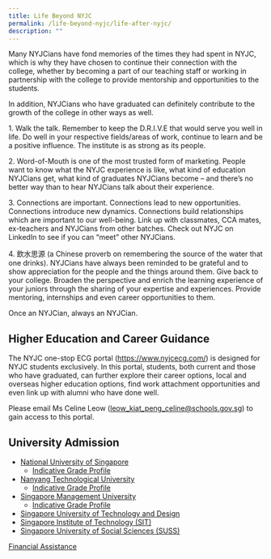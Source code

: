 ```yaml
---
title: Life Beyond NYJC
permalink: /life-beyond-nyjc/life-after-nyjc/
description: ""
---
```

<div data-node="5f4bfd6861dcf">
<div data-node="5f4bfe33d0af6">
<div data-node="5f449d4b2d879">
<div>
<div>
<p>Many NYJCians have fond memories of the times they had spent in NYJC, which is why they have chosen to continue their connection with the college, whether by becoming a part of our teaching staff or working in partnership with the college to provide mentorship and opportunities to the students.</p>
<p>In addition, NYJCians who have graduated can definitely contribute to the growth of the college in other ways as well.&nbsp;</p>
<p>1. Walk the talk. Remember to keep the D.R.I.V.E that would serve you well in life. Do well in your respective fields/areas of work, continue to learn and be a positive influence. The institute is as strong as its people.&nbsp;</p>
<p>2. Word-of-Mouth is one of the most trusted form of marketing. People want to know what the NYJC experience is like, what kind of education NYJCians get, what kind of graduates NYJCians become &ndash; and there&rsquo;s no better way than to hear NYJCians talk about their experience.</p>
<p>3. Connections are important. Connections lead to new opportunities. Connections introduce new dynamics. Connections build relationships which are important to our well-being. Link up with classmates, CCA mates, ex-teachers and NYJCians from other batches. Check out NYJC on LinkedIn to see if you can &ldquo;meet&rdquo; other NYJCians.</p>
<p>4. 飲水思源&nbsp;(a Chinese proverb on remembering the source of the water that one drinks). NYJCians have always been reminded to be grateful and to show appreciation for the people and the things around them. Give back to your college. Broaden the perspective and enrich the learning experience of your juniors through the sharing of your expertise and experiences. Provide mentoring, internships and even career opportunities to them.</p>
<p>Once an NYJCian, always an NYJCian. </p>
</div>
</div>
</div>
<div data-node="5ff581d527713">
<div>
<h2>Higher Education and Career Guidance</h2>
</div>
</div>
<div data-node="5f4d52b14c646">
<div>
<div>
<p>The NYJC one-stop ECG portal (<a href="https://www.nyjcecg.com/" target="_blank" rel="noopener">https://www.nyjcecg.com/</a>) is designed for NYJC students exclusively. In this portal, students, both current and those who have graduated, can further explore their career options, local and overseas higher education options, find work attachment opportunities and even link up with alumni who have done well.</p>
<p>Please email Ms Celine Leow (<a href="mailto:leow_kiat_peng_celine@schools.gov.sg">leow_kiat_peng_celine@schools.gov.sg</a>) to gain access to this portal.</p>
</div>
</div>
</div>

<h2>University Admission</h2>


*   [National University of Singapore](https://www.nus.edu.sg/admissions)
    *   [Indicative Grade Profile](https://www.nus.edu.sg/oam/undergraduate-programmes/indicative-grade-profile-(igp))
*   [Nanyang Technological University](https://www.ntu.edu.sg/admissions)
    *   [Indicative Grade Profile](http://www3.ntu.edu.sg/oad2/website_files/IGP/NTU_IGP.pdf)
*   [Singapore Management University](https://admissions.smu.edu.sg/admissions-requirements/singapore-cambridge-gce-levels)
    *   [Indicative Grade Profile](https://admissions.smu.edu.sg/admissions-requirements/indicative-grade-profile)
*   [Singapore University of Technology and Design](https://www.sutd.edu.sg/Admissions/Undergraduate/Application/Application-Timeline)
*   [Singapore Institute of Technology (SIT)](https://www.singaporetech.edu.sg/admissions/undergraduate)
*   [Singapore University of Social Sciences (SUSS)](https://www.suss.edu.sg/apply-for-admission)[  
    ](https://www.sutd.edu.sg/Admissions/Undergraduate/Application/Application-Timeline)

[Financial Assistance](https://nanyangjc.moe.edu.sg/wp-content/uploads/2020/09/University-FAS.pdf)